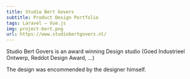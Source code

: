 ```yaml
---
title: Studio Bert Govers
subtitle: Product Design Portfolio
tags: Laravel — Vue.js
img: project-bert.png
url: https://www.studiobertgovers.nl/
---
```


Studio Bert Govers is an award winning Design studio (Goed Industrieel Ontwerp, Reddot Design Award, ...)

The design was encommended by the designer himself.
